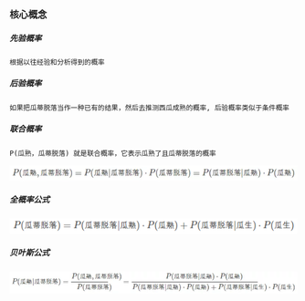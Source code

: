### 核心概念
##### 先验概率
    根据以往经验和分析得到的概率
##### 后验概率
    如果把瓜蒂脱落当作一种已有的结果，然后去推测西瓜成熟的概率, 后验概率类似于条件概率
##### 联合概率
    P(瓜熟，瓜蒂脱落) 就是联合概率，它表示瓜熟了且瓜蒂脱落的概率
![联合概率公式](./img/联合概率公式.jpg)
##### 全概率公式
![全概率公式](./img/全概率公式.jpg)
##### 贝叶斯公式
![贝叶斯公式](./img/贝叶斯公式.jpg)
